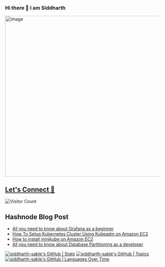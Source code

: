 ### Hi there 👋 I am Siddharth


<img width="523" alt="image" src="https://user-images.githubusercontent.com/66620788/180738137-1a34f8b5-1235-492b-996e-b8236b28294b.png">

## [Let's Connect 🚀](https://sidsabale.com)
![Visitor Count](https://profile-counter.glitch.me/siddharth-sable/count.svg)

## Hashnode Blog Post
<!-- HASHNODE:START -->
- [All you need to know about Grafana as a beginner](https://siddo.hashnode.dev/grafana)
- [How To Setup Kubernetes Cluster Using Kubeadm on Amazon EC2](https://siddo.hashnode.dev/kubeadm-on-ec2)
- [How to install minikube on Amazon EC2](https://siddo.hashnode.dev/how-to-install-minikube-on-amazon-ec2)
- [All you need to know about Database Partitioning as a developer](https://siddo.hashnode.dev/database-partitioning)
<!-- HASHNODE:END -->

[![siddharth-sable's GitHub | Stats](https://stats.quine.sh/siddharth-sable/github?theme=dark)](https://quine.sh?utm_source=widgets&utm_campaign=siddharth-sable)
[![siddharth-sable's GitHub | Topics](https://stats.quine.sh/siddharth-sable/topics-over-time?theme=dark)](https://quine.sh?utm_source=widgets&utm_campaign=siddharth-sable)
[![siddharth-sable's GitHub | Languages Over Time](https://stats.quine.sh/siddharth-sable/languages-over-time?theme=dark)](https://quine.sh?utm_source=widgets&utm_campaign=siddharth-sable)
